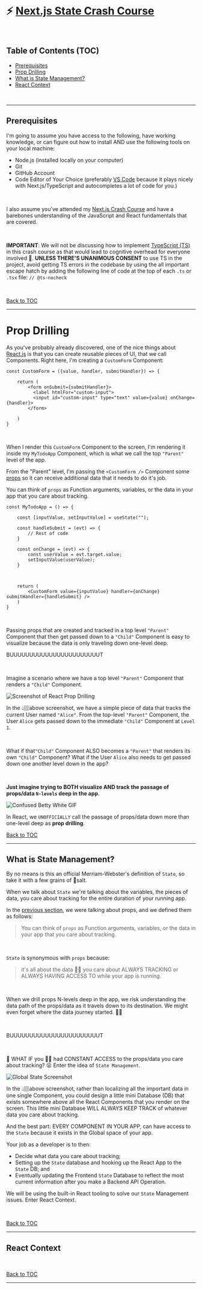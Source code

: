 # ⚡️ [Next.js State Crash Course](https://github.com/jaimemendozadev/nextjs-state-crash-course)

<br />

## Table of Contents (TOC)

- [Prerequisites](#prerequisites)
- [Prop Drilling](#prop-drilling)
- [What is State Management?](#what-is-state-management)
- [React Context](#react-context)



<br />

---
## Prerequisites

I'm going to assume you have access to the following, have working knowledge, or can figure out how to install AND use the following tools on your local machine:

- Node.js (installed locally on your computer)
- Git
- GitHub Account
- Code Editor of Your Choice (preferably [VS Code](https://code.visualstudio.com/) because it plays nicely with Next.js/TypeScript and autocompletes a lot of code for you.)

<br />

I also assume you've attended my [Next.js Crash Course](https://github.com/jaimemendozadev/nextjs-crash-course) and have a barebones understanding of the JavaScript and React fundamentals that are covered.


<br />

**IMPORTANT**: We will not be discussing how to implement [TypeScript (TS)](https://www.typescriptlang.org/) in this crash course as that would lead to cognitive overhead for everyone involved 🤯. **UNLESS THERE'S UNANIMOUS CONSENT** to use TS in the project, avoid getting TS errors in the codebase by using the all important escape hatch by adding the following line of code at the top of each `.ts` or `.tsx` file: `// @ts-nocheck`


<br />


[Back to TOC](#table-of-contents-toc)

---
# Prop Drilling

As you've probably already discovered, one of the nice things about [React.js](https://react.dev/) is that you can create reusable pieces of UI, that we call Components. Right here, I'm creating a `CustomForm` Component:

```
const CustomForm = ({value, handler, submitHandler}) => {

    return (
        <form onSubmit={submitHandler}>
          <label htmlFor="custom-input">
          <input id="custom-input" type="text" value={value} onChange={handler}>
        </form>

    )
}

```

<br />


When I render this `CustomForm` Component to the screen, I'm rendering it inside my `MyTodoApp` Component, which is what we call the top `"Parent"` level of the app. 


From the "Parent" level, I'm passing the `<CustomForm />` Component some [props](https://react.dev/learn/passing-props-to-a-component) so it can receive additional data that it needs to do it's job. 

You can think of `props` as Function arguments, variables, or the data in your app that you care about tracking.


```
const MyTodoApp = () => {

    const [inputValue, setInputValue] = useState("");
    
    const handleSubmit = (evt) => {
        // Rest of code
    }

    const onChange = (evt) => {
        const userValue = evt.target.value;
        setInputValue(userValue);
    }



    return (
        <CustomForm value={inputValue} handler={onChange} submitHandler={handleSubmit} />
    )
}

```

<br />

Passing props that are created and tracked in a top level `"Parent"` Component that then get passed down to a `"Child"` Component is easy to visualize because the data is only traveling down one-level deep.


BUUUUUUUUUUUUUUUUUUUUUUUT 

<br />

Imagine a scenario where we have a top level `"Parent"` Component that renders a `"Child"` Component. 

<img src="./README/prop-drilling-screenshot.png" alt="Screenshot of React Prop Drilling" />


In the 👆🏽above screenshot, we have a simple piece of data that tracks the current User named `"Alice"`. From the top-level `"Parent"` Component, the User `Alice` gets passed down to the immediate `"Child"` Component at `Level 1`.


<br />

What if that`"Child"` Component ALSO becomes a `"Parent"` that renders its own `"Child"` Component? What if the User `Alice` also needs to get passed down one another level down in the app? 


<br />

<strong>Just imagine trying to BOTH visualize AND track the passage of props/data `N-levels` deep in the app</strong>.


<img src="https://media4.giphy.com/media/v1.Y2lkPTc5MGI3NjExbjJyY3U5bDR6N2tqYTh0amh4cTFpZmR3cXA0ZXdlN2VuamducnVzMSZlcD12MV9pbnRlcm5hbF9naWZfYnlfaWQmY3Q9Zw/3etP8HqLPVixUc9Y3s/giphy.gif" alt="Confused Betty White GIF">

In React, we `UNOFFICIALLY` call the passage of props/data down more than one-level deep as <strong>prop drilling</strong>.


[Back to TOC](#table-of-contents-toc)

---


## What is State Management? 

By no means is this an official Merriam-Webster's definition of `State`, so take it with a few grains of 🧂salt.

When we talk about `State` we're talking about the variables, the pieces of data, you care about tracking for the entire duration of your running app.

In the [previous section](#prop-drilling), we were talking about props, and we defined them as follows:

> You can think of `props` as Function arguments, variables, or the data in your app that you care about tracking.


<br />

`State` is synonymous with `props` because: 


> it's all about the data 🫵🏽 you care about ALWAYS TRACKING or ALWAYS HAVING ACCESS TO while your app is running.

<br />

When we drill props N-levels deep in the app, we risk understanding the data path of the props/data as it travels down to its destination. We might even forget where the data journey started. 😵‍💫 

<br />


BUUUUUUUUUUUUUUUUUUUUUUUT 

<br />

🤔 WHAT IF you 🫵🏽 had CONSTANT ACCESS to the props/data you care about tracking? 😮 Enter the idea of `State Management`. 


<img src="./README/global-state-screenshot.png" alt="Global State Screenshot" />

<br />



In the 👆🏽above screenshot, rather than localizing all the important data in one single Component, you could design a little mini Database (DB) that exists somewhere above all the React Components that you render on the screen. This little mini Database WILL ALWAYS KEEP TRACK of whatever data you care about tracking.


And the best part: EVERY COMPONENT IN YOUR APP, can have access to the `State` because it exists in the Global space of your app. 


Your job as a developer is to then:

- Decide what data you care about tracking;
- Setting up the `State` database and hooking up the React App to the `State` DB; and
- Eventually updating the Frontend `State` Database to reflect the most current information after you make a Backend API Operation.


We will be using the built-in React tooling to solve our `State` Management issues. Enter React Context.


<br />

[Back to TOC](#table-of-contents-toc)

___
## React Context







<br />

[Back to TOC](#table-of-contents-toc)

___
